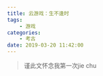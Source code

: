 ```yaml
---
title: 云游戏：生不逢时
tags: 
    - 游戏
categories:
    - 考古
date: 2019-03-20 11:42:00
---
```


> 谨此文怀念我第一次jie chu
<!--stackedit_data:
eyJoaXN0b3J5IjpbLTYwNjA2NDU4Nl19
-->